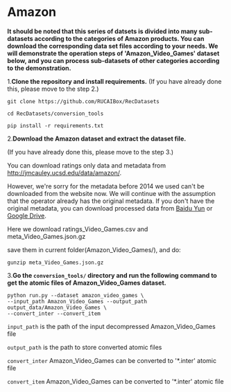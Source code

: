 # Amazon

**It should be noted that this series of datsets is divided into many sub-datasets according to the categories of Amazon products. You can download the corresponding data set files according to your needs. We will demonstrate the operation steps of 'Amazon_Video_Games' dataset below, and you can process sub-datasets of other categories according to the demonstration.**

1.**Clone the repository and install requirements.** 
(If you have already done this, please move to the step 2.)

```
git clone https://github.com/RUCAIBox/RecDatasets

cd RecDatasets/conversion_tools

pip install -r requirements.txt
```

2.**Download the Amazon dataset and extract the dataset file.**

(If you have already done this, please move to the step 3.)

You can download ratings only data and metadata from http://jmcauley.ucsd.edu/data/amazon/.

However, we're sorry for the metadata before 2014 we used can't be downloaded from the website now. We will continue with the assumption that the operator already has the original metadata. If you don't have the original metadata, you can download processed data from  [Baidu Yun](https://pan.baidu.com/s/1p51sWMgVFbAaHQmL4aD_-g) or [Google Drive](https://drive.google.com/drive/folders/1so0lckI6N6_niVEYaBu-LIcpOdZf99kj?usp=sharing).

Here we download ratings_Video_Games.csv and meta_Video_Games.json.gz

save them in current folder(Amazon_Video_Games/), and do:

```
gunzip meta_Video_Games.json.gz
```

3.**Go the ``conversion_tools/`` directory 
and run the following command to get the atomic files of Amazon_Video_Games dataset.**

```
python run.py --dataset amazon_video_games \
--input_path Amazon_Video_Games --output_path output_data/Amazon_Video_Games \
--convert_inter --convert_item
```

`input_path` is the path of the input decompressed Amazon_Video_Games file

`output_path` is the path to store converted atomic files

 `convert_inter` Amazon_Video_Games can be converted to '*.inter' atomic file

 `convert_item` Amazon_Video_Games can be converted to '*.inter' atomic file


